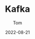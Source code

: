 ---
weight: 1
title: "Kafka"
date: "2022-08-21"
author: "Tom"
draft: true

lightgallery: false

toc:
  enable: true
  auto: true
---